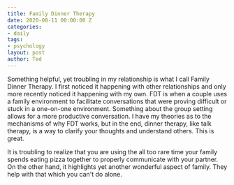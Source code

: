 ```yaml
---
title: Family Dinner Therapy
date: 2020-08-11 00:00:00 Z
categories:
- daily
tags:
- psychology
layout: post
author: Ted
---
```


Something helpful, yet troubling in my relationship is what I call Family Dinner Therapy. I first noticed it happening with other relationships and only more recently noticed it happening with my own. FDT is when a couple uses a family environment to facilitate conversations that were proving difficult or stuck in a one-on-one environment. Something about the group setting allows for a more productive conversation. I have my theories as to the mechanisms of why FDT works, but in the end, dinner therapy, like talk therapy, is a way to clarify your thoughts and understand others. This is great.

It is troubling to realize that you are using the all too rare time your family spends eating pizza together to properly communicate with your partner. On the other hand, it highlights yet another wonderful aspect of family. They help with that which you can't do alone.
